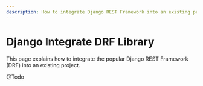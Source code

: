 ```yaml
---
description: How to integrate Django REST Framework into an existing project
---
```


# Django Integrate DRF Library

This page explains how to integrate the popular Django REST Framework \(DRF\) into an existing project. 

@Todo



